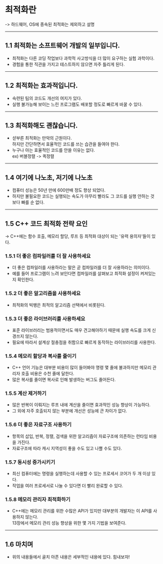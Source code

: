 # 최적화란
-> 하드웨어, OS에 종속된 최적화는 제외하고 설명
***
## 1.1 최적화는 소프트웨어 개발의 일부입니다.
- 최적화는 다른 코딩 작업보다 과학적 사고방식을 더 많이 요구하는 실험 과학이다.
- 경험을 통한 직관을 가지고 테스트하지 않으면 자주 틀리게 된다.
***
## 1.2 최적화는 효과적입니다.
- 숙련된 팀의 코드도 개선의 여지가 있다.
- 실행 불가능해 보이는 느린 프로그램도 배포할 정도로 빠르게 바꿀 수 있다.
***
## 1.3 최적화해도 괜찮습니다.
- 섣부른 최적화는 만악의 근원이다.  
  하지만 간단하면서 효율적인 코드를 쓰는 습관을 들여야 한다.
- 누구나 아는 효율적인 코드를 안쓸 이유는 없다.  
  ex) 버블정렬 -> 퀵정렬
***
## 1.4 여기에 나노초, 저기에 나노초
- 컴퓨터 성능은 50년 만에 600만배 정도 향상 되었다.
- 하지만 불필요한 코드는 실행되는 속도가 아무리 빨라도 그 코드를 실행 안하는 것보다 빠를 순 없다.
***
## 1.5 C++ 코드 최적화 전략 요인
-> C++에는 함수 호출, 메모리 할당, 루프 등 최적화 대상이 되는 '유력 용의자'들이 있다.
### 1.5.1 더 좋은 컴파일러를 더 잘 사용하세요
- 더 좋은 컴파일러를 사용하라는 말은 곧 컴파일러를 더 잘 사용하라는 의미이다.
- 예를 들어 프로그램이 느려 보인다면 컴파일러를 살펴보고 최적화 설정이 켜져있는지 확인한다.
### 1.5.2 더 좋은 알고리즘을 사용하세요
- 최적화의 빅뱅은 최적의 알고리즘 선택에서 비롯된다.
### 1.5.3 더 좋은 라이브러리를 사용하세요
- 표준 라이브러리는 범용적이면서도 매우 견고해야하기 때문에 실행 속도를 크게 신경쓰지 않는다.
- 필요에 따라서 설계상 절충점을 취함으로 빠르게 동작하는 라이브러리를 사용한다.
### 1.5.4 메모리 할당과 복사를 줄이기
- C++ 언어 기능은 대부분 비용이 많이 들어봐야 명령 몇 줄에 불과하지만 메모리 관리자 호출 비용은 수천 줄에 달한다.
- 많은 복사를 줄이면 복사로 인해 발생하는 버그도 줄어든다.
### 1.5.5 계산 제거하기
- 많은 반복이 이뤄지는 루프 내에 계산을 줄이면 효과적인 성능 향상이 가능하다.
- 그 외에 자주 호출되지 않는 부분에 개선은 성능에 큰 차이가 없다.
### 1.5.6 더 좋은 자료구조 사용하기
- 항목의 삽입, 반복, 정렬, 검색을 위한 알고리즘이 자료구조에 의존하는 런타임 비용을 가진다.
- 자료구조에 따라 캐시 지역성이 좋을 수도 있고 나쁠 수도 있다.
### 1.5.7 동시성 증가시키기
- 최신 컴퓨터에는 명령을 실행하는데 사용할 수 있는 프로세서 코어가 두 개 이상 있다.
- 작업을 여러 프로세서로 나눌 수 있다면 더 빨리 완료할 수 있다.
### 1.5.8 메모리 관리자 최적화하기
- C++에는 메모리 관리를 위한 수많은 API가 있지만 대부분의 개발자는 이 API를 사용하지 않는다.  
  13장에서 메모리 관리 성능 향상을 위한 몇 가지 기법을 보여준다.
***
## 1.6 마치며
- 위의 내용들에서 골치 아픈 내용은 세부적인 내용에 있다. 힘내보자!
